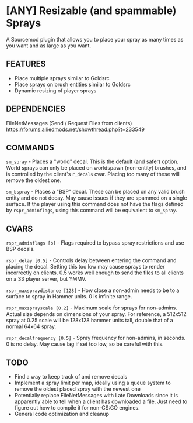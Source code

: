 # [ANY] Resizable (and spammable) Sprays

A Sourcemod plugin that allows you to place your spray as many times as you want and as large as you want.

## FEATURES

- Place multiple sprays similar to Goldsrc
- Place sprays on brush entities similar to Goldsrc
- Dynamic resizing of player sprays

## DEPENDENCIES

FileNetMessages (Send / Request Files from clients)
https://forums.alliedmods.net/showthread.php?t=233549

## COMMANDS

`sm_spray` - Places a "world" decal. This is the default (and safer) option. World sprays can only be placed on worldspawn (non-entity) brushes, and is controlled by the client's `r_decals` cvar.  Placing too many of these will remove the oldest one.

`sm_bspray` - Places a "BSP" decal. These can be placed on any valid brush entity and do not decay. May cause issues if they are spammed on a single surface.  If the player using this command does not have the flags defined by `rspr_adminflags`, using this command will be equivalent to `sm_spray`.

## CVARS

`rspr_adminflags [b]` - Flags required to bypass spray restrictions and use BSP decals.

`rspr_delay [0.5]` - Controls delay between entering the command and placing the decal. Setting this too low may cause sprays to render incorrectly on clients. 0.5 works well enough to send the files to all clients on a 33 player server, but YMMV.

`rspr_maxspraydistance [128]` - How close a non-admin needs to be to a surface to spray in Hammer units.  0 is infinite range.

`rspr_maxsprayscale [0.2]` - Maximum scale for sprays for non-admins. Actual size depends on dimensions of your spray. For reference, a 512x512 spray at 0.25 scale will be 128x128 hammer units tall, double that of a normal 64x64 spray.

`rspr_decalfrequency [0.5]` - Spray frequency for non-admins, in seconds. 0 is no delay. May cause lag if set too low, so be careful with this.

## TODO

- Find a way to keep track of and remove decals
- Implement a spray limit per map, ideally using a queue system to remove the oldest placed spray with the newest one
- Potentially replace FileNetMessages with Late Downloads since it is apparently able to tell when a client has downloaded a file. Just need to figure out how to compile it for non-CS:GO engines.
- General code optimization and cleanup
